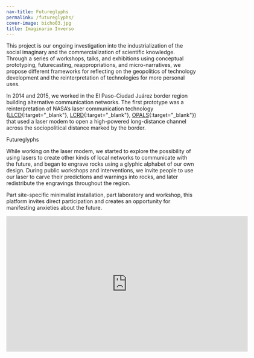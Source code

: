 ```yaml
---
nav-title: Futureglyphs 
permalink: /futureglyphs/
cover-image: bicho03.jpg
title: Imaginario Inverso
---
```

This project is our ongoing investigation into the industrialization of the social imaginary and the commercialization of scientific knowledge. Through a series of workshops, talks, and exhibitions using conceptual prototyping, futurecasting, reappropriations, and micro-narratives, we propose different frameworks for reflecting on the geopolitics of technology development and the reinterpretation of technologies for more personal uses.

In 2014 and 2015, we worked in the El Paso-Ciudad Juárez border region building alternative communication networks. The first prototype was a reinterpretation of NASA’s laser communication technology ([LLCD](https://esc.gsfc.nasa.gov/node/159){:target="_blank"}, [LCRD](https://esc.gsfc.nasa.gov/node/233){:target="_blank"}, [OPALS](https://www.nasa.gov/mission_pages/station/research/news/opals_beams_video/){:target="_blank"}) that used a laser modem to open a high-powered long-distance channel across the sociopolitical distance marked by the border.

<div class="page-home-subtitle">Futureglyphs</div>

While working on the laser modem, we started to explore the possibility of using lasers to create other kinds of local networks to communicate with the future, and began to engrave rocks using a glyphic alphabet of our own design. During public workshops and interventions, we invite people to use our laser to carve their predictions and warnings into rocks, and later redistribute the engravings throughout the region.

Part site-specific minimalist installation, part laboratory and workshop, this platform invites direct participation and creates an opportunity for manifesting anxieties about the future.

<div class="video-wrapper-wrapper">
  <div class="video-wrapper video-wrapper-16x9">
    <iframe src="https://player.vimeo.com/video/228727744?title=0&portrait=0&byline=0" width="640" height="360" frameborder="0" webkitallowfullscreen mozallowfullscreen allowfullscreen></iframe>
  </div>
</div>

